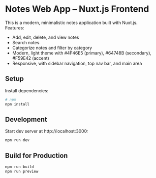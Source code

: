 # Notes Web App – Nuxt.js Frontend

This is a modern, minimalistic notes application built with Nuxt.js.  
Features:
- Add, edit, delete, and view notes
- Search notes
- Categorize notes and filter by category
- Modern, light theme with #4F46E5 (primary), #64748B (secondary), #F59E42 (accent)
- Responsive, with sidebar navigation, top nav bar, and main area

## Setup

Install dependencies:
```bash
# npm
npm install
```

## Development
Start dev server at http://localhost:3000:
```bash
npm run dev
```

## Build for Production
```bash
npm run build
npm run preview
```
